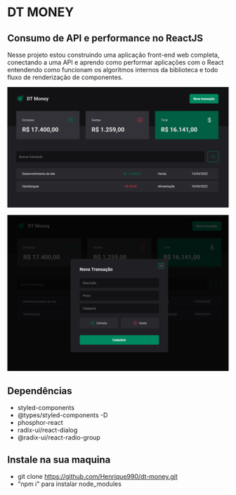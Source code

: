 # DT MONEY

## Consumo de API e performance no ReactJS
<p>
  Nesse projeto estou construindo uma aplicação front-end web completa, conectando a uma API e aprendo como performar aplicações com o React entendendo como funcionam os algoritmos internos da biblioteca e todo fluxo de renderização de componentes.
</p>

<p align="center">
  <img src="./Captura dt-money01.png" />
</p>
<p align="center">
  <img src="./img-dt-money02.PNG" />
</p>


## Dependências

* styled-components
* @types/styled-components -D
* phosphor-react
* radix-ui/react-dialog
* @radix-ui/react-radio-group



## Instale na sua maquina

* git clone https://github.com/Henrique990/dt-money.git
* "npm i" para instalar node_modules
